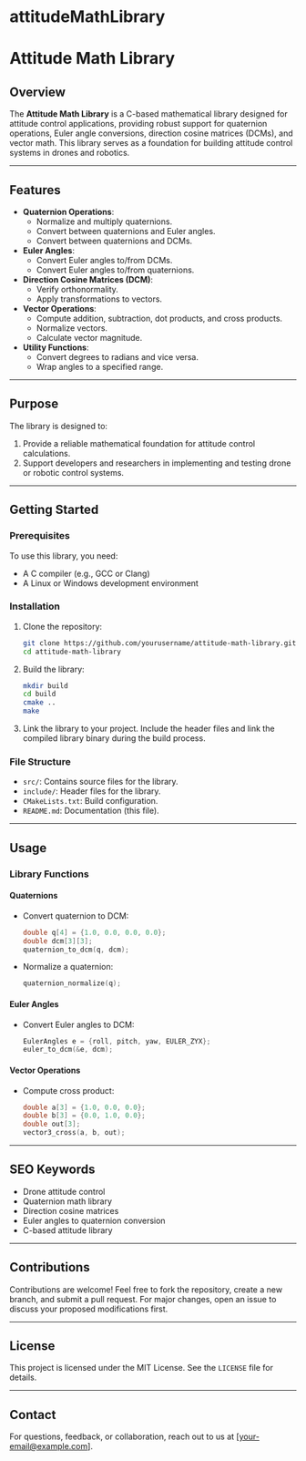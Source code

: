 # attitudeMathLibrary

# Attitude Math Library

## Overview

The **Attitude Math Library** is a C-based mathematical library designed for attitude control applications, providing robust support for quaternion operations, Euler angle conversions, direction cosine matrices (DCMs), and vector math. This library serves as a foundation for building attitude control systems in drones and robotics.

---

## Features

- **Quaternion Operations**:
  - Normalize and multiply quaternions.
  - Convert between quaternions and Euler angles.
  - Convert between quaternions and DCMs.
- **Euler Angles**:
  - Convert Euler angles to/from DCMs.
  - Convert Euler angles to/from quaternions.
- **Direction Cosine Matrices (DCM)**:
  - Verify orthonormality.
  - Apply transformations to vectors.
- **Vector Operations**:
  - Compute addition, subtraction, dot products, and cross products.
  - Normalize vectors.
  - Calculate vector magnitude.
- **Utility Functions**:
  - Convert degrees to radians and vice versa.
  - Wrap angles to a specified range.

---

## Purpose

The library is designed to:

1. Provide a reliable mathematical foundation for attitude control calculations.
2. Support developers and researchers in implementing and testing drone or robotic control systems.

---

## Getting Started

### Prerequisites

To use this library, you need:

- A C compiler (e.g., GCC or Clang)
- A Linux or Windows development environment

### Installation

1. Clone the repository:
   ```bash
   git clone https://github.com/yourusername/attitude-math-library.git
   cd attitude-math-library
   ```

2. Build the library:
   ```bash
   mkdir build
   cd build
   cmake ..
   make
   ```

3. Link the library to your project. Include the header files and link the compiled library binary during the build process.

### File Structure

- `src/`: Contains source files for the library.
- `include/`: Header files for the library.
- `CMakeLists.txt`: Build configuration.
- `README.md`: Documentation (this file).

---

## Usage

### Library Functions

#### Quaternions
- Convert quaternion to DCM:
  ```c
  double q[4] = {1.0, 0.0, 0.0, 0.0};
  double dcm[3][3];
  quaternion_to_dcm(q, dcm);
  ```
- Normalize a quaternion:
  ```c
  quaternion_normalize(q);
  ```

#### Euler Angles
- Convert Euler angles to DCM:
  ```c
  EulerAngles e = {roll, pitch, yaw, EULER_ZYX};
  euler_to_dcm(&e, dcm);
  ```

#### Vector Operations
- Compute cross product:
  ```c
  double a[3] = {1.0, 0.0, 0.0};
  double b[3] = {0.0, 1.0, 0.0};
  double out[3];
  vector3_cross(a, b, out);
  ```

---

## SEO Keywords

- Drone attitude control
- Quaternion math library
- Direction cosine matrices
- Euler angles to quaternion conversion
- C-based attitude library

---

## Contributions

Contributions are welcome! Feel free to fork the repository, create a new branch, and submit a pull request. For major changes, open an issue to discuss your proposed modifications first.

---

## License

This project is licensed under the MIT License. See the `LICENSE` file for details.

---

## Contact

For questions, feedback, or collaboration, reach out to us at [your-email@example.com].


